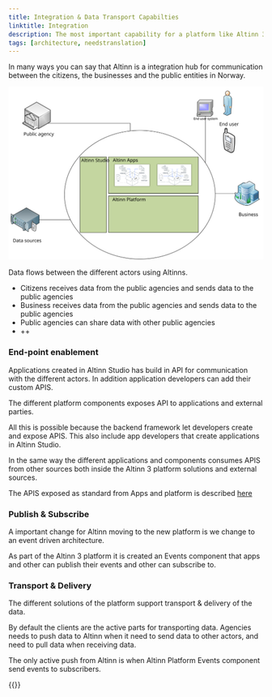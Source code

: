 ```yaml
---
title: Integration & Data Transport Capabilties
linktitle: Integration
description: The most important capability for a platform like Altinn 3 is the integration capabilites. 
tags: [architecture, needstranslation]
---
```


In many ways you can say that Altinn is a integration hub for communication between the citizens, the businesses and the public
entities in Norway. 

![Integration parties](integration_capabilities.svg "integration actors")

Data flows between the different actors using Altinns. 

- Citizens receives data from the public agencies and sends data to the public agencies
- Business receives data from the public agencies and sends data to the public agencies
- Public agencies can share data with other public agencies
- ++

### End-point enablement

Applications created in Altinn Studio has build in API for communication with the different actors. In addition
application developers can add their custom APIS. 

The different platform components exposes API to applications and external parties.

All this is possible because the backend framework let developers create and expose APIS. 
This also include app developers that create applications in Altinn Studio. 

In the same way the different applications and components consumes APIS from other sources both inside the Altinn 3 platform solutions
and external sources. 

The APIS exposed as standard from Apps and platform is described [here](/api)

### Publish & Subscribe

A important change for Altinn moving to the new platform is we change to an event driven architecture. 

As part of the Altinn 3 platform it is created an Events component that apps and other can publish their events and other can
subscribe to. 

### Transport & Delivery

The different solutions of the platform support transport & delivery of the data.

By default the clients are the active parts for transporting data. Agencies needs to push data to Altinn when it need to send data to other actors, and need to pull data when receiving data.

The only active push from Altinn is when Altinn Platform Events component send events to subscribers. 

{{<children />}}
